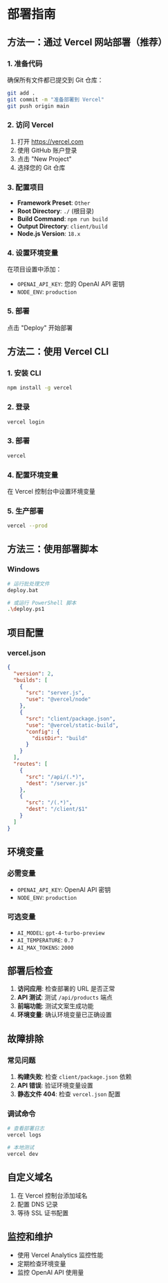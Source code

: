 # 部署指南

## 方法一：通过 Vercel 网站部署（推荐）

### 1. 准备代码
确保所有文件都已提交到 Git 仓库：
```bash
git add .
git commit -m "准备部署到 Vercel"
git push origin main
```

### 2. 访问 Vercel
1. 打开 https://vercel.com
2. 使用 GitHub 账户登录
3. 点击 "New Project"
4. 选择您的 Git 仓库

### 3. 配置项目
- **Framework Preset**: `Other`
- **Root Directory**: `./` (根目录)
- **Build Command**: `npm run build`
- **Output Directory**: `client/build`
- **Node.js Version**: `18.x`

### 4. 设置环境变量
在项目设置中添加：
- `OPENAI_API_KEY`: 您的 OpenAI API 密钥
- `NODE_ENV`: `production`

### 5. 部署
点击 "Deploy" 开始部署

## 方法二：使用 Vercel CLI

### 1. 安装 CLI
```bash
npm install -g vercel
```

### 2. 登录
```bash
vercel login
```

### 3. 部署
```bash
vercel
```

### 4. 配置环境变量
在 Vercel 控制台中设置环境变量

### 5. 生产部署
```bash
vercel --prod
```

## 方法三：使用部署脚本

### Windows
```bash
# 运行批处理文件
deploy.bat

# 或运行 PowerShell 脚本
.\deploy.ps1
```

## 项目配置

### vercel.json
```json
{
  "version": 2,
  "builds": [
    {
      "src": "server.js",
      "use": "@vercel/node"
    },
    {
      "src": "client/package.json",
      "use": "@vercel/static-build",
      "config": {
        "distDir": "build"
      }
    }
  ],
  "routes": [
    {
      "src": "/api/(.*)",
      "dest": "/server.js"
    },
    {
      "src": "/(.*)",
      "dest": "/client/$1"
    }
  ]
}
```

## 环境变量

### 必需变量
- `OPENAI_API_KEY`: OpenAI API 密钥
- `NODE_ENV`: `production`

### 可选变量
- `AI_MODEL`: `gpt-4-turbo-preview`
- `AI_TEMPERATURE`: `0.7`
- `AI_MAX_TOKENS`: `2000`

## 部署后检查

1. **访问应用**: 检查部署的 URL 是否正常
2. **API 测试**: 测试 `/api/products` 端点
3. **前端功能**: 测试文案生成功能
4. **环境变量**: 确认环境变量已正确设置

## 故障排除

### 常见问题
1. **构建失败**: 检查 `client/package.json` 依赖
2. **API 错误**: 验证环境变量设置
3. **静态文件 404**: 检查 `vercel.json` 配置

### 调试命令
```bash
# 查看部署日志
vercel logs

# 本地测试
vercel dev
```

## 自定义域名

1. 在 Vercel 控制台添加域名
2. 配置 DNS 记录
3. 等待 SSL 证书配置

## 监控和维护

- 使用 Vercel Analytics 监控性能
- 定期检查环境变量
- 监控 OpenAI API 使用量
